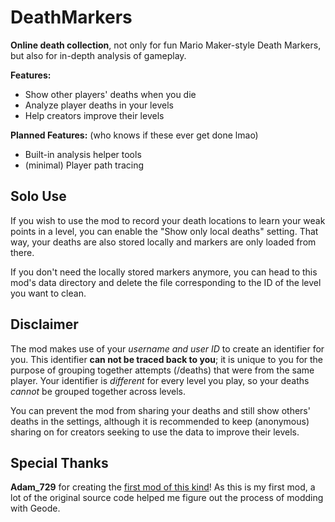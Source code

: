 # DeathMarkers

**Online death collection**, not only for fun <cy>Mario Maker-style Death Markers</c>,
but also for <cg>in-depth analysis of gameplay</c>.

**Features:**
- Show <cy>other players' deaths</c> when you die
- Analyze player deaths in your levels
- Help creators <cg>improve</c> their levels

**Planned Features:** (who knows if these ever get done lmao)
- Built-in analysis <cg>helper tools</c>
- (minimal) Player path tracing

## Solo Use

If you wish to use the mod to record your death locations to learn your weak points in a level, you can enable the "Show only local deaths" setting. That way, your deaths are also stored locally and markers are only loaded from there.

If you don't need the locally stored markers anymore, you can head to this mod's data directory and delete the file corresponding to the ID of the level you want to clean.

## Disclaimer

The mod makes use of your *username and user ID* to create an identifier for you. <cg>This identifier **can not be traced back to you**</c>; it is unique to you for the purpose of grouping together attempts (/deaths) that were from the same player. Your identifier is *different* for every level you play, so your deaths *cannot* be grouped together across levels.

You can <cr>prevent</c> the mod from sharing your deaths and still show others' deaths in the settings, although it is recommended to <cg>keep (anonymous) sharing on</c> for creators seeking to use the data to improve their levels.

## Special Thanks

**Adam_729** for creating the [first mod of this kind](https://github.com/Adam7290/deathmarkers)! As this is my first mod, a lot of the original source code helped me figure out the process of modding with Geode.
